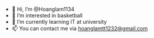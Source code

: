 - 👋 Hi, I’m @Hoanglam1134
- 👀 I’m interested in basketball
- 🌱 I’m currently learning IT at university
- 📫 You can contact me via hoanglamtt1232@gmail.com
